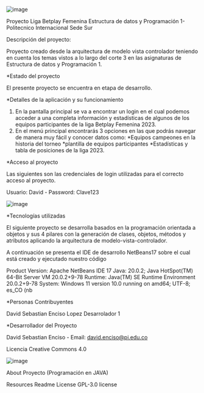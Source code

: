 ![image](https://github.com/davidatian/ProyectoLigaFemDataPro/assets/113490906/3add4c34-2f60-4572-adad-5ab8f7bdcebb)

Proyecto Liga Betplay Femenina Estructura de datos y Programación 1- Politecnico Internacional Sede Sur

Descripción del proyecto:

Proyecto creado desde la arquitectura de modelo vista controlador teniendo en cuenta los temas vistos a lo largo del corte 3 en las asignaturas de Estructura de datos y Programación 1.

*Estado del proyecto

El presente proyecto se encuentra en etapa de desarrollo.

*Detalles de la aplicación y su funcionamiento

1. En la pantalla principal se va a encontrar un login en el cual podemos acceder a una completa información y estadísticas de algunos de los equipos participantes de la liga Betplay Femenina 2023.
2. En el menú principal encontrarás 3 opciones en las que podrás navegar de manera muy fácil y conocer datos como:
 *Equipos campeones en la historia del torneo
 *plantilla de equipos participantes
 *Estadísticas y tabla de posiciones de la liga 2023.

*Acceso al proyecto

Las siguientes son las credenciales de login utilizadas para el correcto acceso al proyecto.

Usuario: David - Password: Clave123

![image](https://github.com/davidatian/ProyectoLigaFemDataPro/assets/113490906/39cf2dab-1a0b-4235-83b2-4d933c0fc97f)


*Tecnologías utilizadas

El siguiente proyecto se desarrolla basados en la programación orientada a objetos y sus 4 pilares con la generación de clases, objetos, métodos y atributos aplicando la arquitectura de modelo-vista-controlador. 

A continuación se presenta el IDE de desarrollo NetBeans17 sobre el cual está creado y ejecutado nuestro código

Product Version: Apache NetBeans IDE 17 Java: 20.0.2; Java HotSpot(TM) 64-Bit Server VM 20.0.2+9-78 Runtime: Java(TM) SE Runtime Environment 20.0.2+9-78 System: Windows 11 version 10.0 running on amd64; UTF-8; es_CO (nb

*Personas Contribuyentes

David Sebastian Enciso Lopez Desarrolador 1

*Desarrollador del Proyecto

David Sebastian Enciso - Email: david.enciso@pi.edu.co

Licencia
Creative Commons 4.0

![image](https://github.com/davidatian/ProyectoLigaFemDataPro/assets/113490906/4360df40-4ed1-4489-84a1-b64cb88031f2)



About
Proyecto (Programación en JAVA)

Resources
 Readme
License
 GPL-3.0 license


